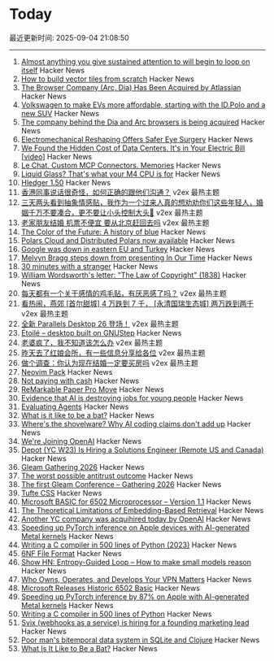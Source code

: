 # Today

最近更新时间: 2025-09-04 21:08:50

--- 
1. [Almost anything you give sustained attention to will begin to loop on itself](https://www.henrikkarlsson.xyz/p/attention) Hacker News
2. [How to build vector tiles from scratch](https://www.debuisne.com/writing/geo-tiles/) Hacker News
3. [The Browser Company (Arc, Dia) Has Been Acquired by Atlassian](https://www.atlassian.com/blog/announcements/atlassian-acquires-the-browser-company) Hacker News
4. [Volkswagen to make EVs more affordable, starting with the ID.Polo and a new SUV](https://electrek.co/2025/09/03/meet-volkswagen-id-polo-affordable-ev-coming-soon/) Hacker News
5. [The company behind the Dia and Arc browsers is being acquired](https://www.theverge.com/web/770947/browser-company-arc-dia-acquired-atlassian) Hacker News
6. [Electromechanical Reshaping Offers Safer Eye Surgery](https://spectrum.ieee.org/electrochemistry-for-eye-surgeries) Hacker News
7. [We Found the Hidden Cost of Data Centers. It's in Your Electric Bill [video]](https://www.youtube.com/watch?v=YN6BEUA4jNU) Hacker News
8. [Le Chat. Custom MCP Connectors. Memories](https://mistral.ai/news/le-chat-mcp-connectors-memories) Hacker News
9. [Liquid Glass? That's what your M4 CPU is for](https://idiallo.com/byte-size/apple-liquid-glass) Hacker News
10. [Hledger 1.50](https://github.com/simonmichael/hledger/releases/tag/1.50) Hacker News
11. [香港同事说话很奇怪，如何正确的跟他们沟通？](https://www.v2ex.com/t/1157052) v2ex 最热主题
12. [三天两头看到抽象情感贴，我作为一个过来人真的想劝劝你们这些年轻人，婚姻千万不要凑合，更不要让小头控制大头🤣](https://www.v2ex.com/t/1157038) v2ex 最热主题
13. [老家朋友结婚 机票不便宜 要从北京赶回去吗](https://www.v2ex.com/t/1157023) v2ex 最热主题
14. [The Color of the Future: A history of blue](https://www.hopefulmons.com/p/the-color-of-the-future) Hacker News
15. [Polars Cloud and Distributed Polars now available](https://pola.rs/posts/polars-cloud-launch/) Hacker News
16. [Google was down in eastern EU and Turkey](https://www.novinite.com/articles/234225/Google+Down+in+Eastern+Europe+%28UPDATED%29) Hacker News
17. [Melvyn Bragg steps down from presenting In Our Time](https://www.bbc.co.uk/mediacentre/2025/melvyn-bragg-decides-to-step-down-from-presenting-in-our-time/) Hacker News
18. [30 minutes with a stranger](https://pudding.cool/2025/06/hello-stranger/) Hacker News
19. [William Wordsworth's letter: "The Law of Copyright" (1838)](https://gutenberg.org/cache/epub/76806/pg76806-images.html) Hacker News
20. [每天都有一个关于感情的鸡毛贴，有厌恶感了吗？](https://www.v2ex.com/t/1156993) v2ex 最热主题
21. [看热闹，燕郊 [首尔甜城] 4 万跌到 7 千， [永清国瑞生态城] 两万跌到两千](https://www.v2ex.com/t/1156975) v2ex 最热主题
22. [全新 Parallels Desktop 26 登场！](https://www.v2ex.com/t/1156958) v2ex 最热主题
23. [Étoilé – desktop built on GNUStep](http://etoileos.com/) Hacker News
24. [老婆疯了，我不知道该怎么办](https://www.v2ex.com/t/1156983) v2ex 最热主题
25. [昨天去了红娘会所，有一些信息分享给各位](https://www.v2ex.com/t/1156960) v2ex 最热主题
26. [做个调查：你认为现在结婚一定要买房吗](https://www.v2ex.com/t/1156950) v2ex 最热主题
27. [Neovim Pack](https://neovim.io/doc/user/pack.html#vim.pack) Hacker News
28. [Not paying with cash](https://rubenerd.com/not-paying-with-cash/) Hacker News
29. [ReMarkable Paper Pro Move](https://remarkable.com/products/remarkable-paper/pro-move) Hacker News
30. [Evidence that AI is destroying jobs for young people](https://www.derekthompson.org/p/the-evidence-that-ai-is-destroying) Hacker News
31. [Evaluating Agents](https://aunhumano.com/index.php/2025/09/03/on-evaluating-agents/) Hacker News
32. [What is it like to be a bat?](https://en.wikipedia.org/wiki/What_Is_It_Like_to_Be_a_Bat%3F) Hacker News
33. [Where's the shovelware? Why AI coding claims don't add up](https://mikelovesrobots.substack.com/p/wheres-the-shovelware-why-ai-coding) Hacker News
34. [We're Joining OpenAI](https://www.alexcodes.app/blog/alex-team-joins-openai) Hacker News
35. [Depot (YC W23) Is Hiring a Solutions Engineer (Remote US and Canada)](https://www.ycombinator.com/companies/depot/jobs/U54HGtn-solutions-engineer) Hacker News
36. [Gleam Gathering 2026](https://gleamgathering.com/) Hacker News
37. [The worst possible antitrust outcome](https://pluralistic.net/2025/09/03/unpunishing-process/) Hacker News
38. [The first Gleam Conference – Gathering 2026](https://gleamgathering.com/) Hacker News
39. [Tufte CSS](https://edwardtufte.github.io/tufte-css/) Hacker News
40. [Microsoft BASIC for 6502 Microprocessor – Version 1.1](https://github.com/microsoft/BASIC-M6502) Hacker News
41. [The Theoretical Limitations of Embedding-Based Retrieval](https://www.alphaxiv.org/abs/2508.21038v1) Hacker News
42. [Another YC company was acquihired today by OpenAI](https://www.alexcodes.app/blog/alex-team-joins-openai) Hacker News
43. [Speeding up PyTorch inference on Apple devices with AI-generated Metal kernels](https://gimletlabs.ai/blog/ai-generated-metal-kernels) Hacker News
44. [Writing a C compiler in 500 lines of Python (2023)](https://vgel.me/posts/c500/) Hacker News
45. [6NF File Format](https://habr.com/en/articles/942516/) Hacker News
46. [Show HN: Entropy-Guided Loop – How to make small models reason](https://github.com/monostate/weave-logprobs-reasoning-loop) Hacker News
47. [Who Owns, Operates, and Develops Your VPN Matters](https://www.opentech.fund/news/who-owns-operates-and-develops-your-vpn-matters-an-analysis-of-transparency-vs-anonymity-in-the-vpn-ecosystem-and-implications-for-users/) Hacker News
48. [Microsoft Releases Historic 6502 Basic](https://github.com/microsoft/BASIC-M6502) Hacker News
49. [Speeding up PyTorch inference by 87% on Apple with AI-generated Metal kernels](https://gimletlabs.ai/blog/ai-generated-metal-kernels) Hacker News
50. [Writing a C compiler in 500 lines of Python](https://vgel.me/posts/c500/) Hacker News
51. [Svix (webhooks as a service) is hiring for a founding marketing lead](https://www.svix.com/careers/?ashby_jid=ca9d34d5-94c9-4729-836a-423725ee8b22) Hacker News
52. [Poor man's bitemporal data system in SQLite and Clojure](https://www.evalapply.org/posts/poor-mans-time-oriented-data-system/index.html) Hacker News
53. [What Is It Like to Be a Bat?](https://en.wikipedia.org/wiki/What_Is_It_Like_to_Be_a_Bat%3F) Hacker News
